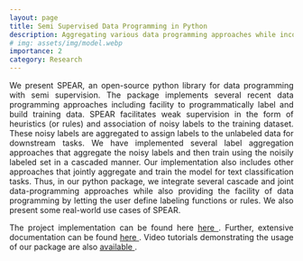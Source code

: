 ```yaml
---
layout: page
title: Semi Supervised Data Programming in Python
description: Aggregating various data programming approaches while incorporating user defined heuristics 
# img: assets/img/model.webp
importance: 2
category: Research
---
```


<p align="justify"> We present SPEAR, an open-source python library for data programming with semi supervision. The package implements several recent data programming approaches including facility to programmatically label and build training data. SPEAR facilitates weak supervision in the form of heuristics (or rules) and association of noisy labels to the training dataset. These noisy labels are aggregated to assign labels to the unlabeled data for downstream tasks. We have implemented several label aggregation approaches that aggregate the noisy labels and then train using the noisily labeled set in a cascaded manner. Our implementation also includes other approaches that jointly aggregate and train the model for text classification tasks. Thus, in our python package, we integrate several cascade and joint data-programming approaches while also providing the facility of data programming by letting the user define labeling functions or rules. We also present some real-world use cases of SPEAR. </p>

<p align="justify"> The project implementation can be found here <a href="https://github.com/ParthLa/Data_Pgm_Subset_Slc"> here </a>. Further, extensive documentation can be found <a href="https://spear-decile.readthedocs.io/"> here </a>. Video tutorials demonstrating the usage of our package are also <a href="https://youtube.com/playlist?list=PLW8agt_HvkVnOJoJAqBpaerFb-z-ZlqlP"> available </a>. </p>
